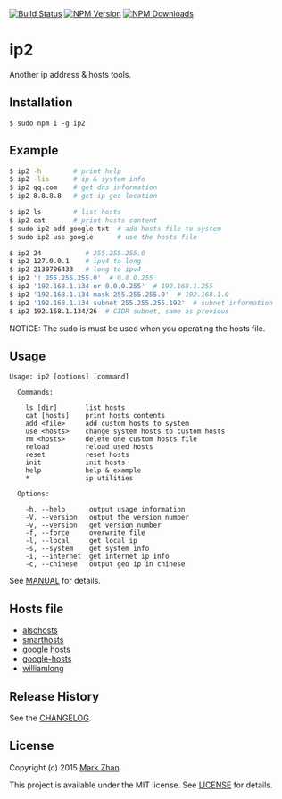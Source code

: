 [![Build Status](https://api.travis-ci.org/markzhan/ip2.svg)](http://travis-ci.org/markzhan/ip2)
[![NPM Version](http://img.shields.io/npm/v/ip2.svg?style=flat)](https://www.npmjs.org/package/ip2)
[![NPM Downloads](https://img.shields.io/npm/dm/ip2.svg?style=flat)](https://www.npmjs.org/package/ip2)


# ip2

Another ip address & hosts tools.

## Installation
```
$ sudo npm i -g ip2
```

## Example
```sh
$ ip2 -h        # print help
$ ip2 -lis      # ip & system info
$ ip2 qq.com    # get dns information
$ ip2 8.8.8.8   # get ip geo location

$ ip2 ls        # list hosts
$ ip2 cat       # print hosts content
$ sudo ip2 add google.txt  # add hosts file to system
$ sudo ip2 use google      # use the hosts file

$ ip2 24           # 255.255.255.0
$ ip2 127.0.0.1    # ipv4 to long
$ ip2 2130706433   # long to ipv4
$ ip2 '! 255.255.255.0'  # 0.0.0.255
$ ip2 '192.168.1.134 or 0.0.0.255'  # 192.168.1.255
$ ip2 '192.168.1.134 mask 255.255.255.0'  # 192.168.1.0
$ ip2 '192.168.1.134 subnet 255.255.255.192'  # subnet information
$ ip2 192.168.1.134/26  # CIDR subnet, same as previous
```
NOTICE: The sudo is must be used when you operating the hosts file.

## Usage
```
Usage: ip2 [options] [command]

  Commands:

    ls [dir]       list hosts
    cat [hosts]    print hosts contents
    add <file>     add custom hosts to system
    use <hosts>    change system hosts to custom hosts
    rm <hosts>     delete one custom hosts file
    reload         reload used hosts
    reset          reset hosts
    init           init hosts
    help           help & example
    *              ip utilities

  Options:

    -h, --help      output usage information
    -V, --version   output the version number
    -v, --version   get version number
    -f, --force     overwrite file
    -l, --local     get local ip
    -s, --system    get system info
    -i, --internet  get internet ip info
    -c, --chinese   output geo ip in chinese
```
See [MANUAL](https://github.com/markzhan/ip2/blob/master/doc/MANUAL.md) for details.

## Hosts file

* [alsohosts](https://github.com/alsotang/alsohosts)
* [smarthosts](https://code.google.com/p/smarthosts/)
* [google hosts](http://code.google.com/p/googlehosts/)
* [google-hosts](https://github.com/txthinking/google-hosts)
* [williamlong](http://www.williamlong.info/archives/3983.html)

## Release History
See the [CHANGELOG](https://github.com/markzhan/ip2/blob/master/doc/CHANGELOG.md).

## License

Copyright (c) 2015 [Mark Zhan](http://markzhan.com).

This project is available under the MIT license. See [LICENSE](https://github.com/markzhan/ip2/blob/master/LICENSE) for details.
